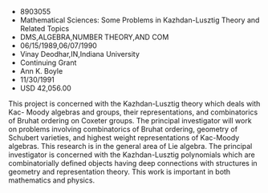 
* 8903055
* Mathematical Sciences: Some Problems in Kazhdan-Lusztig Theory and Related Topics
* DMS,ALGEBRA,NUMBER THEORY,AND COM
* 06/15/1989,06/07/1990
* Vinay Deodhar,IN,Indiana University
* Continuing Grant
* Ann K. Boyle
* 11/30/1991
* USD 42,056.00

This project is concerned with the Kazhdan-Lusztig theory which deals with Kac-
Moody algebras and groups, their representations, and combinatorics of Bruhat
ordering on Coxeter groups. The principal investigator will work on problems
involving combinatorics of Bruhat ordering, geometry of Schubert varieties, and
highest weight representations of Kac-Moody algebras. This research is in the
general area of Lie algebra. The principal investigator is concerned with the
Kazhdan-Lusztig polynomials which are combinatorially defined objects having
deep connections with structures in geometry and representation theory. This
work is important in both mathematics and physics.
